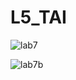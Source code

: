 # L5_TAI

![lab7](https://user-images.githubusercontent.com/72864319/115890186-f637eb00-a454-11eb-8a69-460c8960f329.png)


![lab7b](https://user-images.githubusercontent.com/72864319/115890188-f89a4500-a454-11eb-992f-f09fdb968925.png)
